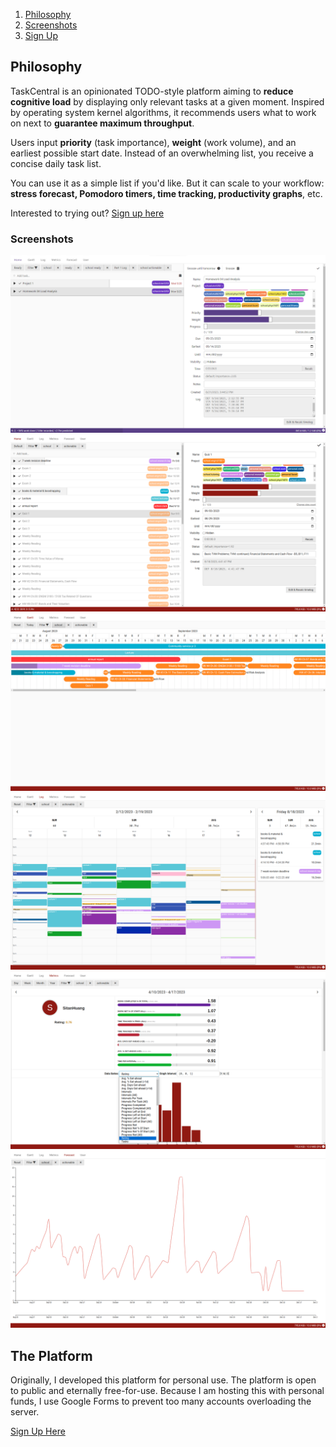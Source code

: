1. [Philosophy](#philosophy)
2. [Screenshots](#screenshots)
4. [Sign Up](#the-platform)

## Philosophy

TaskCentral is an opinionated TODO-style platform aiming to **reduce cognitive load** by displaying only relevant tasks at a given moment. Inspired by operating system kernel algorithms, it recommends users what to work on next to **guarantee maximum throughput**.

Users input **priority** (task importance), **weight** (work volume), and an earliest possible start date. Instead of an overwhelming list, you receive a concise daily task list.

You can use it as a simple list if you'd like. But it can scale to your workflow: **stress forecast, Pomodoro timers, time tracking, productivity graphs**, etc. 

Interested to trying out? [Sign up here](https://docs.google.com/forms/d/e/1FAIpQLSczc8NBAMxY-9PZbda7xmbfMyiSVn6H3UEaBHoq_7BEegP9kw/viewform?usp=sf_link)

### Screenshots
![Screenshot 0](imgs/0.png)
![Screenshot 1](imgs/1.png)
![Screenshot 2](imgs/2.png)
![Screenshot 3](imgs/3.png)
![Screenshot 4](imgs/4.png)
![Screenshot 5](imgs/5.png)

## The Platform
Originally, I developed this platform for personal use. The platform is open to public and eternally free-for-use. Because I am hosting this with personal funds, I use Google Forms to prevent too many accounts overloading the server. 

[Sign Up Here](https://docs.google.com/forms/d/e/1FAIpQLSczc8NBAMxY-9PZbda7xmbfMyiSVn6H3UEaBHoq_7BEegP9kw/viewform?usp=sf_link)
